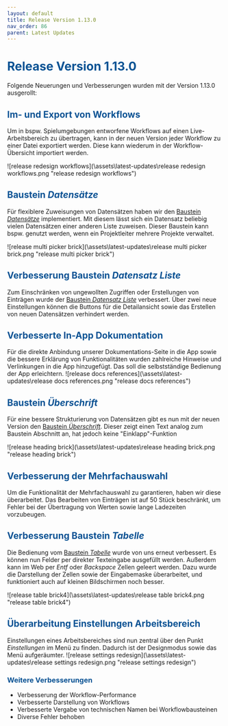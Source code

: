 ```yaml
---
layout: default
title: Release Version 1.13.0
nav_order: 86
parent: Latest Updates
---
```


# <span style="color:#0b5394">**Release Version 1.13.0**</span>

Folgende Neuerungen und Verbesserungen wurden mit der Version 1.13.0 ausgerollt:

## <span style="color:#0b5394">**Im- und Export von Workflows**</span>

Um in bspw. Spielumgebungen entworfene Workflows auf einen Live-Arbeitsbereich zu übertragen, kann in der neuen Version jeder Workflow zu einer Datei exportiert werden. Diese kann wiederum in der Workflow-Übersicht importiert werden.

![release redesign workflows](\assets\latest-updates\release redesign workflows.png "release redesign workflows")

## <span style="color:#0b5394">**Baustein _Datensätze_**</span>

Für flexiblere Zuweisungen von Datensätzen haben wir den [Baustein _Datensätze_](/docs/record-spec-settings/grand-child-expanded/records.html) implementiert.
Mit diesem lässt sich ein Datensatz beliebig vielen Datensätzen einer anderen Liste zuweisen.
Dieser Baustein kann bspw. genutzt werden, wenn ein Projektleiter mehrere Projekte verwaltet.

![release multi picker brick](\assets\latest-updates\release multi picker brick.png "release multi picker brick")

## <span style="color:#0b5394">**Verbesserung Baustein _Datensatz Liste_**</span>

Zum Einschränken von ungewollten Zugriffen oder Erstellungen von Einträgen wurde der [Baustein _Datensatz Liste_](/docs/record-spec-settings/grand-child-expanded/record-list.html) verbessert. Über zwei neue Einstellungen können die Buttons für die Detailansicht sowie das Erstellen von neuen Datensätzen verhindert werden.

## <span style="color:#0b5394">**Verbesserte In-App Dokumentation**</span>

Für die direkte Anbindung unserer Dokumentations-Seite in die App sowie die bessere Erklärung von Funktionalitäten wurden zahlreiche Hinweise und Verlinkungen in die App hinzugefügt. Das soll die selbstständige Bedienung der App erleichtern.
![release docs references](\assets\latest-updates\release docs references.png "release docs references")

## <span style="color:#0b5394">**Baustein _Überschrift_**</span>

Für eine bessere Strukturierung von Datensätzen gibt es nun mit der neuen Version den [Baustein _Überschrift_](/docs/record-spec-settings/grand-childs-base/heading.html). Dieser zeigt einen Text analog zum Baustein Abschnitt an, hat jedoch keine "Einklapp"-Funktion

![release heading brick](\assets\latest-updates\release heading brick.png "release heading brick")

## <span style="color:#0b5394">**Verbesserung der Mehrfachauswahl**</span>

Um die Funktionalität der Mehrfachauswahl zu garantieren, haben wir diese überarbeitet. Das Bearbeiten von Einträgen ist auf 50 Stück beschränkt, um Fehler bei der Übertragung von Werten sowie lange Ladezeiten vorzubeugen.

## <span style="color:#0b5394">**Verbesserung Baustein _Tabelle_**</span>

Die Bedienung vom [Baustein _Tabelle_](/docs/record-spec-settings/grand-child-expanded/table.html) wurde von uns erneut verbessert. Es können nun Felder per direkter Texteingabe ausgefüllt werden. Außerdem kann im Web per _Entf_ oder _Backspace_ Zellen geleert werden. Dazu wurde die Darstellung der Zellen sowie der Eingabemaske überarbeitet, und funktioniert auch auf kleinen Bildschirmen noch besser.

![release table brick4](\assets\latest-updates\release table brick4.png "release table brick4")

## <span style="color:#0b5394">**Überarbeitung Einstellungen Arbeitsbereich**</span>

Einstellungen eines Arbeitsbereiches sind nun zentral über den Punkt _Einstellungen_ im Menü zu finden. Dadurch ist der Designmodus sowie das Menü aufgeräumter.
![release settings redesign](\assets\latest-updates\release settings redesign.png "release settings redesign")

### <span style="color:#0b5394">**Weitere Verbesserungen**</span>

-   Verbesserung der Workflow-Performance
-   Verbesserte Darstellung von Workflows
-   Verbesserte Vergabe von technischen Namen bei Workflowbausteinen
-   Diverse Fehler behoben
